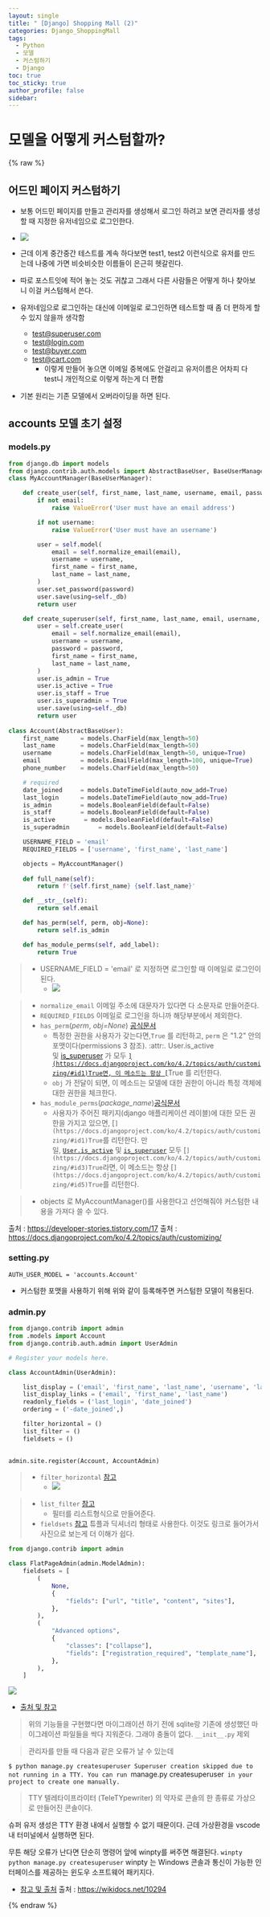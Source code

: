 ```yaml
---
layout: single
title: " [Django] Shopping Mall (2)"
categories: Django_ShoppingMall
tags:
  - Python
  - 모델
  - 커스텀하기
  - Django
toc: true
toc_sticky: true
author_profile: false
sidebar:
---
```

# 모델을 어떻게 커스텀할까?
{% raw %}

## 어드민 페이지 커스텀하기

- 보통 어드민 페이지를 만들고 관리자를 생성해서 로그인 하려고 보면 관리자를 생성할 때 지정한 유저네임으로 로그인한다.
- ![](https://i.imgur.com/gOrR6n4.png)

- 근데 이게 중간중간 테스트를 계속 하다보면 test1, test2 이런식으로 유저를 만드는데 나중에 가면 비슷비슷한 이름들이 은근히 헷갈린다.
- 따로 포스트잇에 적어 놓는 것도 귀찮고 그래서 다른 사람들은 어떻게 하나 찾아보니 이걸 커스텀해서 쓴다.
- 유저네임으로 로그인하는 대신에 이메일로 로그인하면 테스트할 때 좀 더 편하게 할 수 있지 않을까 생각함
	- test@superuser.com
	- test@login.com
	- test@buyer.com
	- test@cart.com 
		- 이렇게 만들어 놓으면 이메일 중복에도 안걸리고 유저이름은 어차피 다 test니 개인적으로 이렇게 하는게 더 편함
- 기본 원리는 기존 모델에서 오버라이딩을 하면 된다.

## accounts 모델 초기 설정

### models.py
```python
from django.db import models
from django.contrib.auth.models import AbstractBaseUser, BaseUserManager
class MyAccountManager(BaseUserManager):

    def create_user(self, first_name, last_name, username, email, password=None):
        if not email:
            raise ValueError('User must have an email address')

        if not username:
            raise ValueError('User must have an username')

        user = self.model(
            email = self.normalize_email(email),
            username = username,
            first_name = first_name,
            last_name = last_name,
        )
        user.set_password(password)
        user.save(using=self._db)
        return user

    def create_superuser(self, first_name, last_name, email, username, password):
        user = self.create_user(
            email = self.normalize_email(email),
            username = username,
            password = password,
            first_name = first_name,
            last_name = last_name,
        )
        user.is_admin = True
        user.is_active = True
        user.is_staff = True
        user.is_superadmin = True
        user.save(using=self._db)
        return user
        
class Account(AbstractBaseUser):
    first_name      = models.CharField(max_length=50)
    last_name       = models.CharField(max_length=50)
    username        = models.CharField(max_length=50, unique=True)
    email           = models.EmailField(max_length=100, unique=True)
    phone_number    = models.CharField(max_length=50)

    # required
    date_joined     = models.DateTimeField(auto_now_add=True)
    last_login      = models.DateTimeField(auto_now_add=True)
    is_admin        = models.BooleanField(default=False)
    is_staff        = models.BooleanField(default=False)
    is_active        = models.BooleanField(default=False)
    is_superadmin        = models.BooleanField(default=False)

    USERNAME_FIELD = 'email'
    REQUIRED_FIELDS = ['username', 'first_name', 'last_name']

    objects = MyAccountManager()
    
    def full_name(self):
        return f'{self.first_name} {self.last_name}'

    def __str__(self):
        return self.email

    def has_perm(self, perm, obj=None):
        return self.is_admin

    def has_module_perms(self, add_label):
        return True
```
>- USERNAME_FIELD = 'email' 로 지정하면 로그인할 때 이메일로 로그인이 된다.
>	- ![](https://i.imgur.com/x1snhGY.png)


>- `normalize_email` 이메일 주소에 대문자가 있다면 다 소문자로 만들어준다.
>- `REQUIRED_FIELDS` 이메일로 로그인을 하니까 해당부분에서 제외한다.
>- `has_perm`(_perm_, _obj=None_) [공식문서](https://docs.djangoproject.com/ko/4.2/topics/auth/customizing/#django.contrib.auth.models.PermissionsMixin.has_perm "이 정의에 대한 퍼머링크")
>	- 특정한 권한을 사용자가 갖는다면,``True`` 를 리턴하고, `perm` 은 "1.2"  안의 포맷이다(permissions 3 참조). :attr:. User.is_active 및 [is_superuser](https://docs.djangoproject.com/ko/4.2/ref/contrib/auth/#django.contrib.auth.models.User.is_superuser "django.contrib.auth.models.User.is_superuser") 가 모두 [``](https://docs.djangoproject.com/ko/4.2/topics/auth/customizing/#id1)True면, 이 메소드는 항상 [``](https://docs.djangoproject.com/ko/4.2/topics/auth/customizing/#id3)True 를 리턴한다.
>	- `obj` 가 전달이 되면, 이 메소드는 모델에 대한 권한이 아니라 특정 객체에 대한 권한을 체크한다.
>- `has_module_perms`(_package_name_)[공식문서](https://docs.djangoproject.com/ko/4.2/topics/auth/customizing/#django.contrib.auth.models.PermissionsMixin.has_module_perms "이 정의에 대한 퍼머링크")
>	- 사용자가 주어진 패키지(django 애플리케이션 레이블)에 대한 모든 권한을 가지고 있으면, [``](https://docs.djangoproject.com/ko/4.2/topics/auth/customizing/#id1)True``를 리턴한다. 만일, [`User.is_active`](https://docs.djangoproject.com/ko/4.2/ref/contrib/auth/#django.contrib.auth.models.User.is_active "django.contrib.auth.models.User.is_active") 및 [`is_superuser`](https://docs.djangoproject.com/ko/4.2/ref/contrib/auth/#django.contrib.auth.models.User.is_superuser "django.contrib.auth.models.User.is_superuser") 모두 [``](https://docs.djangoproject.com/ko/4.2/topics/auth/customizing/#id3)True``라면, 이 메소드는 항상 [``](https://docs.djangoproject.com/ko/4.2/topics/auth/customizing/#id5)True``를 리턴한다.

>- objects 로 MyAccountManager()를 사용한다고 선언해줘야 커스텀한 내용을 가져다 쓸 수 있다.


출처 : https://developer-stories.tistory.com/17
출처 : https://docs.djangoproject.com/ko/4.2/topics/auth/customizing/

### setting.py
`AUTH_USER_MODEL = 'accounts.Account'`
- 커스텀한 포맷을 사용하기 위해 위와 같이 등록해주면 커스텀한 모델이 적용된다.

### admin.py
```python
from django.contrib import admin
from .models import Account
from django.contrib.auth.admin import UserAdmin

# Register your models here.

class AccountAdmin(UserAdmin):

    list_display = ('email', 'first_name', 'last_name', 'username', 'last_login', 'date_joined', 'is_active')
    list_display_links = ('email', 'first_name', 'last_name')
    readonly_fields = ('last_login', 'date_joined')
    ordering = ('-date_joined',)

    filter_horizontal = ()
    list_filter = ()
    fieldsets = ()

  
admin.site.register(Account, AccountAdmin)
```

>- `filter_horizontal` [참고](https://velog.io/@hokim/Django-Admin-6-%EC%BB%A4%EC%8A%A4%ED%85%80-M2M-%ED%95%84%EB%93%9C-filterhorizontal%EB%A1%9C-%EB%82%98%ED%83%80%EB%82%B4%EA%B8%B0)
>	- ![](https://i.imgur.com/yf8LsNg.png)

>- `list_filter` [참고](https://codingdog.tistory.com/entry/django-admin%EC%9D%98-listfilter%EB%A5%BC-%EC%95%8C%EC%95%84%EB%B3%B4%EA%B3%A0-%EA%B0%84%EB%8B%A8%ED%95%98%EA%B2%8C-%EC%A0%81%EC%9A%A9%ED%95%B4-%EB%B4%85%EC%8B%9C%EB%8B%A4)
>	- 필터를 리스트형식으로 만들어준다. 
>- `fieldsets` [참고](https://jhoplin7259.tistory.com/185) 튜플과 딕셔너리 형태로 사용한다. 이것도 링크로 들어가서 사진으로 보는게 더 이해가 쉽다.

```python
from django.contrib import admin

class FlatPageAdmin(admin.ModelAdmin):
    fieldsets = [
        (
            None,
            {
                "fields": ["url", "title", "content", "sites"],
            },
        ),
        (
            "Advanced options",
            {
                "classes": ["collapse"],
                "fields": ["registration_required", "template_name"],
            },
        ),
    ]
```
![](https://i.imgur.com/P2JKxCz.png)

- [출처 및 참고](https://docs.djangoproject.com/en/4.2/ref/contrib/admin/)


> 위의 기능들을 구현했다면 마이그래이션 하기 전에 sqlite랑 기존에 생성했던 마이그레이션 파일들을 싹다 지워준다. 그래야 충돌이 없다.
> 	`__init__.py` 제외

> 관리자를 만들 때 다음과 같은 오류가 날 수 있는데

`$ python manage.py createsuperuser Superuser creation skipped due to not running in a TTY. You can run `manage.py createsuperuser` in your project to create one manually.`

> TTY
> 텔레타이프라이터 (TeleTYpewriter) 의 약자로
> 콘솔의 한 종류로 가상으로 만들어진 콘솔이다.


슈퍼 유저 생성은 TTY 환경 내에서 실행할 수 없기 때문이다.
근데 가상환경을 vscode 내 터미널에서 실행하면 된다.

무튼 해당 오류가 난다면 단순히 명령어 앞에 winpty를 써주면 해결된다.
`winpty python manage.py createsuperuser`
winpty 는 Windows 콘솔과 통신이 가능한 인터페이스를 제공하는 윈도우 소프트웨어 패키지다.
- [참고 및 출처](https://thinkground.studio/django-windows-git-bash-createsuperuser-%EC%83%9D%EC%84%B1-%EB%B6%88%EA%B0%80/)
출처 : https://wikidocs.net/10294


{% endraw %}

